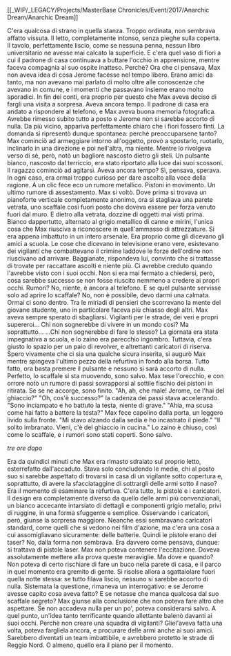 [[_WIP/_LEGACY/Projects/MasterBase Chronicles/Event/2017/Anarchic Dream/Anarchic Dream]]

C'era qualcosa di strano in quella stanza. Troppo ordinata, non sembrava affatto vissuta. Il letto, completamente intonso, senza pieghe sulla coperta. Il tavolo, perfettamente liscio, come se nessuna penna, nessun libro universitario ne avesse mai calcato la superficie. E c'era quel vaso di fiori a cui il padrone di casa continuava a buttare l'occhio in apprensione, mentre faceva compagnia al suo ospite inatteso. Perchè? Ora che ci pensava, Max non aveva idea di cosa Jerome facesse nel tempo libero. Erano amici da tanto, ma non avevano mai parlato di molto oltre alle conoscenze che avevano in comune, e i momenti che passavano insieme erano molto sporadici. In fin dei conti, era proprio per questo che Max aveva deciso di fargli una visita a sorpresa.
Aveva ancora tempo. Il padrone di casa era andato a rispondere al telefono, e Max aveva buona memoria fotografica. Avrebbe rimesso subito tutto a posto e Jerome non si sarebbe accorto di nulla.
Da più vicino, appariva perfettamente chiaro che i fiori fossero finti. La domanda si ripresentò dunque spontanea: perchè preoccuparsene tanto?
Max cominciò ad armeggiare intorno all'oggetto, provò a spostarlo, ruotarlo, inclinarlo in una direzione e poi nell'altra, ma niente.
Mentre lo rivolgeva verso di sè, però, notò un bagliore nascosto dietro gli steli. Un pulsante bianco, nascosto dal terriccio, era stato riportato alla luce dai suoi scossoni.
Il ragazzo cominciò ad agitarsi. Aveva ancora tempo? Sì, pensava, sperava. In ogni caso, era ormai troppo curioso per dare ascolto alla voce della ragione.
A un clic fece eco un rumore metallico. Pistoni in movimento. Un ultimo rumore di assestamento.
Max si voltò. Dove prima si trovava un pianoforte verticale completamente anonimo, ora si stagliava una parete vetrata, uno scaffale così fuori posto che doveva essere per forza venuto fuori dal muro.
E dietro alla vetrata, dozzine di oggetti mai visti prima. Bianco dappertutto, alternato al grigio metallico di canne e mirini, l'unica cosa che Max riusciva a riconoscere in quell'ammasso di attrezzature. Si era appena imbattuto in un intero arsenale.
Era proprio come gli dicevano gli amici a scuola. Le cose che dicevano in televisione erano vere, esistevano dei vigilanti che combattevano il crimine laddove le forze dell'ordine non riuscivano ad arrivare. Baggianate, rispondeva lui, convinto che si trattasse di trovate per raccattare ascolti e niente più. Ci avrebbe creduto quando l'avrebbe visto con i suoi occhi. Non si era mai fermato a chiedersi, però, cosa sarebbe successo se non fosse riuscito nemmeno a credere ai propri occhi.
Rumori? No, niente, è ancora al telefono. E se quel pulsante servisse solo ad aprire lo scaffale? No, non è possibile, devo darmi una calmata. Ormai ci sono dentro.
Tra le miriadi di pensieri che scorrevano la mente del giovane studente, uno in particolare faceva più chiasso degli altri. Max aveva sempre sperato di sbagliarsi. Vigilanti per le strade, dei veri e propri supereroi... Chi non sognerebbe di vivere in un mondo così? Ma soprattutto...
...Chi non sognerebbe di fare lo stesso?
La giornata era stata impegnativa a scuola, e lo zaino era parecchio ingombro. Tuttavia, c'era giusto lo spazio per un paio di revolver, e altrettanti caricatori di riserva.
Spero vivamente che ci sia una qualche sicura inserita, si augurò Max mentre spingeva l'ultimo pezzo della refurtiva in fondo alla borsa.
Tutto fatto, ora basta premere il pulsante e nessuno si sarà accorto di nulla.
Perfetto, lo scaffale si sta muovendo, sono salvo.
Max tese l'orecchio, e con orrore notò un rumore di passi sovrapporsi al sottile fischio dei pistoni in ritirata. Se se ne accorge, sono finito.
"Ah, ah, che male! Jerome, ce l'hai del ghiaccio?"
"Oh, cos'è successo?" la cadenza dei passi stava accelerando.
"Sono inciampato e ho battuto la testa, niente di grave."
"Ahia, ma scusa come hai fatto a battere la testa?"
Max fece capolino dalla porta, un leggero livido sulla fronte.
"Mi stavo alzando dalla sedia e ho incastrato il piede."
"Il solito imbranato. Vieni, c'è del ghiaccio in cucina."
Lo zaino è chiuso, così come lo scaffale, e i rumori sono stati coperti. Sono salvo.


_tre ore dopo_


Era da quindici minuti che Max era rimasto sdraiato sul proprio letto, esterrefatto dall'accaduto.
Stava solo concludendo le medie, chi al posto suo si sarebbe aspettato di trovarsi in casa di un vigilante sotto copertura e, soprattutto, di avere la sfacciataggine di sottrargli delle armi sotto il naso?
Era il momento di esaminare la refurtiva. C'era tutto, le pistole e i caricatori. Il design era completamente diverso da quello delle armi più convenzionali, un bianco accecante intarsiato di dettagli e componenti grigio metallo, privi di ruggine, in una forma sfuggente e semplice.
Osservando i caricatori, però, giunse la sorpresa maggiore. Neanche essi sembravano caricatori standard, come quelli che si vedono nei film d'azione, ma c'era una cosa a cui assomigliavano sicuramente: delle batterie. Quindi le pistole erano dei taser? No, dalla forma non sembrava. Era davvero come pensava, dunque: si trattava di pistole laser.
Max non poteva contenere l'eccitazione. Doveva assolutamente mettere alla prova queste meraviglie. Ma dove e quando? Non poteva di certo rischiare di fare un buco nella parete di casa, e il parco in quel momento era gremito di gente. Si risolse allora a sgattaiolare fuori quella notte stessa: se tutto filava liscio, nessuno si sarebbe accorto di nulla.
Sistemata la questione, rimaneva un interrogativo: e se Jerome avesse capito cosa aveva fatto? E se notasse che manca qualcosa dal suo scaffale segreto?
Max giunse alla conclusione che non poteva fare altro che aspettare. Se non accadeva nulla per un po', poteva considerarsi salvo. A quel punto, un'idea tanto terrificante quando allettante balenò davanti ai suoi occhi.
Perchè non creare una squadra di vigilanti?
Gliel'aveva fatta una volta, poteva fargliela ancora, e procurare delle armi anche ai suoi amici. Sarebbero diventati un team imbattibile, e avrebbero protetto le strade di Reggio Nord.
O almeno, quello era il piano per il momento.
